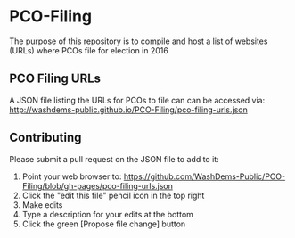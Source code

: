 # PCO-Filing
The purpose of this repository is to compile and host a list of websites (URLs) where PCOs file for election in 2016

## PCO Filing URLs
A JSON file listing the URLs for PCOs to file can can be accessed via: http://washdems-public.github.io/PCO-Filing/pco-filing-urls.json

## Contributing
Please submit a pull request on the JSON file to add to it:
  1. Point your web browser to: https://github.com/WashDems-Public/PCO-Filing/blob/gh-pages/pco-filing-urls.json
  2. Click the "edit this file" pencil icon in the top right
  3. Make edits
  4. Type a description for your edits at the bottom
  5. Click the green [Propose file change] button 
